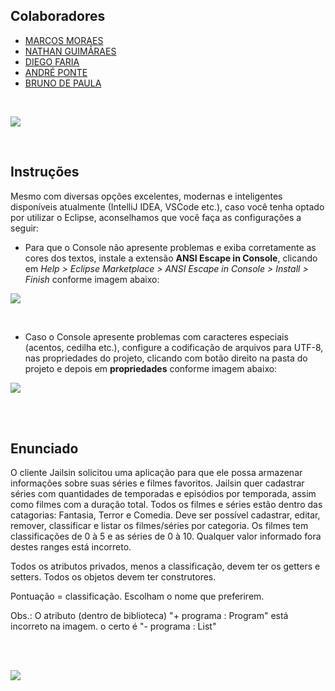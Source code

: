 ## Colaboradores

+ [MARCOS MORAES](https://github.com/marcosmoraesnf)
+ [NATHAN GUIMÃRAES](https://github.com/nathan-guimaraes)
+ [DIEGO FARIA](https://github.com/diegofaria13)
+ [ANDRÉ PONTE](https://github.com/AndrePS2021)
+ [BRUNO DE PAULA](https://github.com/dhauron)

<br>

 [<img src="https://github.com/nathan-guimaraes/Serraflix/blob/main/Screen.jpg">](https://github.com/nathan-guimaraes/Serraflix/blob/main/Screen.jpg.PNG)

<br>

## **Instruções**

Mesmo com diversas opções excelentes, modernas e inteligentes disponíveis atualmente (IntelliJ IDEA, VSCode etc.), caso você tenha optado por utilizar o Eclipse, aconselhamos que você faça as configurações a seguir:

+ Para que o Console não apresente problemas e exiba corretamente as cores dos textos, instale a extensão **ANSI Escape in Console**, clicando em *Help > Eclipse Marketplace > ANSI Escape in Console > Install > Finish* conforme imagem abaixo:

 [<img src="https://github.com/nathan-guimaraes/Serraflix/blob/main/ANSI.jpg">](https://github.com/nathan-guimaraes/Serraflix/blob/main/ANSI.jpg.PNG)

<br>

+ Caso o Console apresente problemas com caracteres especiais (acentos, cedilha etc.), configure a codificação de arquivos para UTF-8, nas propriedades do projeto, clicando com botão direito na pasta do projeto e depois em **propriedades** conforme imagem abaixo:

[<img src="https://github.com/nathan-guimaraes/Serraflix/blob/main/UTF-8.jpg">](https://github.com/nathan-guimaraes/Serraflix/blob/main/UTF-8.jpg)

<br>
<br>

## **Enunciado**

O cliente Jailsin solicitou uma aplicação para que ele possa armazenar informações sobre suas séries e filmes favoritos.
Jailsin quer cadastrar séries com quantidades de temporadas e episódios por temporada, assim como filmes com a duração total. Todos os filmes e séries estão dentro das catagorias: Fantasia, Terror e Comedia.
Deve ser possível cadastrar, editar, remover, classificar e listar os filmes/séries por categoria.
Os filmes tem classificações de 0 à 5 e as séries de 0 à 10. Qualquer valor informado fora destes ranges está incorreto.


Todos os atributos privados, menos a classificação, devem ter os getters e setters. Todos os objetos devem ter construtores.


Pontuação = classificação. Escolham o nome que preferirem.


Obs.: 
O atributo (dentro de biblioteca)
"+ programa : Program" está incorreto na imagem.
o certo é
"- programa : List<Program>"

<br>
<br>

[<img src="https://github.com/nathan-guimaraes/Serraflix/blob/main/UML.jpg">](https://github.com/nathan-guimaraes/Serraflix/blob/main/UML.jpg)
